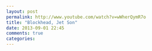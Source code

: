 ```yaml
---
layout: post
permalink: http://www.youtube.com/watch?v=wWherQymR7o
title: "Blockhead, Jet Son"
date: 2013-09-01 22:45
comments: true
categories: 
---
```

